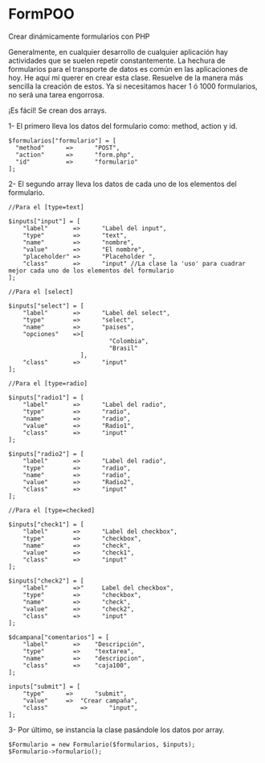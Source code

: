 FormPOO
=======

Crear dinámicamente formularios con PHP

Generalmente, en cualquier desarrollo de cualquier aplicación hay actividades que se suelen repetir constantemente. 
La hechura de formularios para el transporte de datos es común en las aplicaciones de hoy.
He aquí mi querer en crear esta clase. Resuelve de la manera más sencilla la creación de estos.
Ya si necesitamos hacer 1 ó 1000 formularios, no será una tarea engorrosa.

¡Es fácil! Se crean dos arrays.

  1- El primero lleva los datos del formulario como: method, action y id.
    
    $formularios["formulario"] = [
  	  "method"      =>      "POST",
  	  "action"      =>      "form.php",
  	  "id"          =>      "formulario"
    ];
    
  2- El segundo array lleva los datos de cada uno de los elementos del formulario.
    
    //Para el [type=text]
    
    $inputs["input"] = [
  		"label"       =>      "Label del input",
  		"type"        =>      "text",
  		"name"        =>      "nombre",
  		"value"       =>      "El nombre",
  		"placeholder" =>      "Placeholder ",
  		"class"       =>      "input" //La clase la 'uso' para cuadrar mejor cada uno de los elementos del formulario
  	];
  	
  	//Para el [select]
  	
  	$inputs["select"] = [
  		"label"       =>      "Label del select",
  		"type"        =>      "select",
  		"name"        =>      "paises",
  		"opciones"    =>[
  			                    "Colombia",
  			                    "Brasil"
  		                ],
  		"class"       =>      "input"
  	];
  	
  	//Para el [type=radio]
  	
  	$inputs["radio1"] = [
  		"label"       =>      "Label del radio",
  		"type"        =>      "radio",
  		"name"        =>      "radio",
  		"value"       =>      "Radio1",
  		"class"       =>      "input"
  	];
  
  	$inputs["radio2"] = [
  		"label"       =>      "Label del radio",
  		"type"        =>      "radio",
  		"name"        =>      "radio",
  		"value"       =>      "Radio2",
  		"class"       =>      "input"
  	];
  	
  	//Para el [type=checked]

  	$inputs["check1"] = [
  		"label"       =>      "Label del checkbox",
  		"type"        =>      "checkbox",
  		"name"        =>      "check",
  		"value"       =>      "check1",
  		"class"       =>      "input"
  	];
  
  	$inputs["check2"] = [
  		"label"       =>"     Label del checkbox",
  		"type"        =>      "checkbox",
  		"name"        =>      "check",
  		"value"       =>      "check2",
  		"class"       =>      "input"
  	];
  	
  	$dcampana["comentarios"] = [
		"label"       =>    "Descripción",
		"type"        =>    "textarea",
		"name"        =>    "descripcion",
		"class"       =>    "caja100",
	];
  	
  	inputs["submit"] = [
		"type"		=>      "submit",
		"value"		=>	"Crear campaña",
		"class"     	=>      "input",
	];

  3- Por último, se instancia la clase pasándole los datos por array.

    $Formulario = new Formulario($formularios, $inputs);
    $Formulario->formulario();
